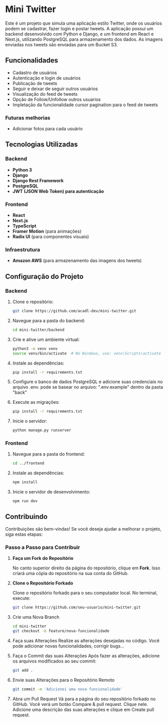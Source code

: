 # Mini Twitter

Este é um projeto que simula uma aplicação estilo Twitter, onde os usuários podem se cadastrar, fazer login e postar tweets. A aplicação possui um backend desenvolvido com Python e Django, e um frontend em React e Next.js, utilizando PostgreSQL para armazenamento dos dados. As imagens enviadas nos tweets são enviadas para um Bucket S3.

## Funcionalidades

- Cadastro de usuários
- Autenticação e login de usuários
- Publicação de tweets
- Seguir e deixar de seguir outros usuários
- Visualização do feed de tweets
- Opção de Follow/Unfollow outros usuarios
- Impletação da funcionalidade cursor pagination para o feed de tweets

### Futuras melhorias

- Adicionar fotos para cada usuário

## Tecnologias Utilizadas

### Backend
- **Python 3**
- **Django**
- **Django Rest Framework**
- **PostgreSQL**
- **JWT (JSON Web Token) para autenticação**

### Frontend
- **React**
- **Next.js**
- **TypeScript**
- **Framer Motion** (para animações)
- **Radix UI** (para componentes visuais)

### Infraestrutura
- **Amazon AWS** (para armazenamento das imagens dos tweets)

## Configuração do Projeto

### Backend

1. Clone o repositório:
   ```bash
   git clone https://github.com/acadl-dev/mini-twitter.git  

2. Navegue para a pasta do backend:
   ```bash
   cd mini-twitter/backend

3. Crie e ative um ambiente virtual:
   ```bash
   python3 -m venv venv
   source venv/bin/activate  # No Windows, use: venv\Scripts\activate

4. Instale as dependências:
   ```bash
   pip install -r requirements.txt

5. Configure o banco de dados PostgreSQL e adicione suas credenciais no arquivo .env.
   pode se basear no arquivo: ".env.example" dentro da pasta "back"

6. Execute as migrações:
   ```bash
   pip install -r requirements.txt

8. Inicie o servidor:
    ```bash
   python manage.py runserver

    
### Frontend

1. Navegue para a pasta do frontend:
    ```bash
   cd ../frontend
    
2. Instale as dependências:
    ```bash
   npm install
    
3. Inicie o servidor de desenvolvimento:
    ```bash
   npm run dev

## Contribuindo

Contribuições são bem-vindas! Se você deseja ajudar a melhorar o projeto, siga estas etapas:

### Passo a Passo para Contribuir

1. **Faça um Fork do Repositório**

   No canto superior direito da página do repositório, clique em **Fork**. Isso criará uma cópia do repositório na sua conta do GitHub.

2. **Clone o Repositório Forkado**

   Clone o repositório forkado para o seu computador local. No terminal, execute:
   ```bash
   git clone https://github.com/seu-usuario/mini-twitter.git
   
3. Crie uma Nova Branch
   ```bash
   cd mini-twitter
   git checkout -b feature/nova-funcionalidade
   
4. Faça suas Alterações
  Realize as alterações desejadas no código. Você pode adicionar novas funcionalidades, corrigir bugs...
   
5. Faça o Commit das suas Alterações
   Após fazer as alterações, adicione os arquivos modificados ao seu commit:
   ```bash
   git add .
   
6. Envie suas Alterações para o Repositório Remoto
   ```bash
   git commit -m 'Adicionei uma nova funcionalidade'

7. Abra um Pull Request
     Vá para a página do seu repositório forkado no GitHub. Você verá um botão Compare & pull request. Clique nele. Adicione uma descrição das suas alterações e clique em Create pull request.
   

